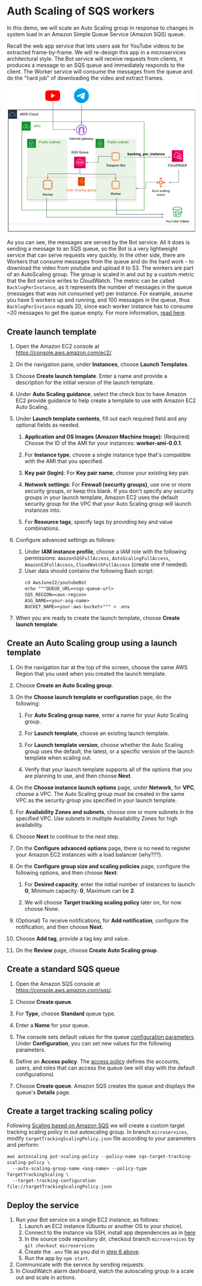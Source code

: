 # Auth Scaling of SQS workers

In this demo, we will scale an Auto Scaling group in response to changes in system load in an Amazon Simple Queue Service (Amazon SQS) queue.

Recall the web app service that lets users ask for YouTube videos to be extracted frame-by-frame. 
We will re-design this app in a microservices architectural style. The Bot service will receive requests from clients, it produces a message to an SQS queue and immediately responds to the client. The Worker service will consume the messages from the queue and do the "hard job" of downloading the video and extract frames. 


![](../.img/botAws.png)

As you can see, the messages are served by the Bot service. 
All it does is sending a message to an SQS queue, so the Bot is a very lightweight service that can serve requests very quickly. 
In the other side, there are Workers that consume messages from the queue and do the hard work - to download the video from youtube and upload it to S3. 
The workers are part of an AutoScaling group. The group is scaled in and out by a custom metric that the Bot service writes to CloudWatch.
The metric can be called `BacklogPerInstance`, as it represents the number of messages in the queue (messages that was not consumed yet) per instance. For example, assume you have 5 workers up and running, and 100 messages in the queue, thus `BacklogPerInstance` equals 20, since each worker instance has to consume ~20 messages to get the queue empty. For more information, [read here](https://docs.aws.amazon.com/autoscaling/ec2/userguide/as-using-sqs-queue.html).


## Create launch template

1. Open the Amazon EC2 console at [https://console\.aws\.amazon\.com/ec2/](https://console.aws.amazon.com/ec2/)\.

2. On the navigation pane, under **Instances**, choose **Launch Templates**\.

3. Choose **Create launch template**\. Enter a name and provide a description for the initial version of the launch template\.

4. Under **Auto Scaling guidance**, select the check box to have Amazon EC2 provide guidance to help create a template to use with Amazon EC2 Auto Scaling\.

5. Under **Launch template contents**, fill out each required field and any optional fields as needed\.

   1. **Application and OS Images \(Amazon Machine Image\)**: \(Required\) Choose the ID of the AMI for your instances: **worker-ami-0.0.1**\.

   2. For **Instance type**, choose a single instance type that's compatible with the AMI that you specified\.

   3. **Key pair \(login\)**: For **Key pair name**, choose your existing key pair.

   4. **Network settings**: For **Firewall \(security groups\)**, use one or more security groups, or keep this blank. If you don't specify any security groups in your launch template, Amazon EC2 uses the default security group for the VPC that your Auto Scaling group will launch instances into\.

   5. For **Resource tags**, specify tags by providing key and value combinations\. 

6. Configure advanced settings as follows:
   1. Under **IAM instance profile**, choose a IAM role with the following permissions: `AmazonSQSFullAccess`, `AutoScalingFullAccess`, `AmazonS3FullAccess`, `CloudWatchFullAccess` (create one if needed).
   2. User data should contains the following Bash script: <a name="envfile"></a>
      ```shell
      cd AwsJune22/youtubeBot
      echo """QUEUE_URL=<sqs-queue-url>
      SQS_REGION=<aws-region>
      ASG_NAME=<your-asg-name>
      BUCKET_NAME=<your-aws-bucket>""" > .env 
      ```

7. When you are ready to create the launch template, choose **Create launch template**\.


## Create an Auto Scaling group using a launch template

1. On the navigation bar at the top of the screen, choose the same AWS Region that you used when you created the launch template\.

2. Choose **Create an Auto Scaling group**\.

3. On the **Choose launch template or configuration** page, do the following:

   1. For **Auto Scaling group name**, enter a name for your Auto Scaling group\.

   1. For **Launch template**, choose an existing launch template\.

   1. For **Launch template version**, choose whether the Auto Scaling group uses the default, the latest, or a specific version of the launch template when scaling out\.

   1. Verify that your launch template supports all of the options that you are planning to use, and then choose **Next**\.

4. On the **Choose instance launch options** page, under **Network**, for **VPC**, choose a VPC\. The Auto Scaling group must be created in the same VPC as the security group you specified in your launch template\.

5. For **Availability Zones and subnets**, choose one or more subnets in the specified VPC\. Use subnets in multiple Availability Zones for high availability\. 

6. Choose **Next** to continue to the next step\.

7. On the **Configure advanced options** page, there is no need to register your Amazon EC2 instances with a load balancer (why???).

8. On the **Configure group size and scaling policies** page, configure the following options, and then choose **Next**:

   1. For **Desired capacity**, enter the initial number of instances to launch: **0**, Minimum capacity: **0**, Maximum can be **2**\.

   2. We will choose **Target tracking scaling policy** later on, for now choose None. 

9. \(Optional\) To receive notifications, for **Add notification**, configure the notification, and then choose **Next**\.

10. Choose **Add tag**, provide a tag key and value. 

11. On the **Review** page, choose **Create Auto Scaling group**\.


## Create a standard SQS queue

1. Open the Amazon SQS console at [https://console\.aws\.amazon\.com/sqs/](https://console.aws.amazon.com/sqs/)\.

2. Choose **Create queue**\.

3. For **Type**, choose **Standard** queue type. 

4. Enter a **Name** for your queue\. 

5. The console sets default values for the queue [configuration parameters](https://docs.aws.amazon.com/AWSSimpleQueueService/latest/SQSDeveloperGuide/sqs-configure-queue-parameters.html). Under **Configuration**, you can set new values for the following parameters.

6. Define an **Access policy**\. The [access policy](https://docs.aws.amazon.com/AWSSimpleQueueService/latest/SQSDeveloperGuide/sqs-creating-custom-policies-access-policy-examples.html) defines the accounts, users, and roles that can access the queue (we will stay with the default configurations)

7. Choose **Create queue**\. Amazon SQS creates the queue and displays the queue's **Details** page\.

## Create a target tracking scaling policy 

Following [Scaling based on Amazon SQS](https://docs.aws.amazon.com/autoscaling/ec2/userguide/as-using-sqs-queue.html) we will create a custom target tracking scaling policy in out autoscaling group. In branch `microservices`, modify `targetTrackingScalingPolicy.json` file according to your parameters and perform: 
```shell
aws autoscaling put-scaling-policy --policy-name sqs-target-tracking-scaling-policy \
  --auto-scaling-group-name <asg-name> --policy-type TargetTrackingScaling \
  --target-tracking-configuration file://targetTrackingScalingPolicy.json
```

## Deploy the service

1. Run your Bot service on a single EC2 instance, as follows:
   1. Launch an EC2 instance (Ubuntu or another OS to your choice).
   2. Connect to the instance via SSH, install app dependencies as in [here](08_tying_it_all_together.md)
   3. In the source code repository dir, checkout branch `microservices` by `git checkout microservices`
   4. Create the `.env` file as you did in [step 6 above](#envfile).
   5. Run the app by `npm start`.
2. Communicate with the service by sending requests.
3. In CloudWatch alarm dashboard, watch the autoscaling group in a scale out and scale in actions.